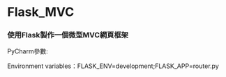 # Flask_MVC
### 使用Flask製作一個微型MVC網頁框架
PyCharm參數:

Environment variables：FLASK_ENV=development;FLASK_APP=router.py
